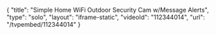 {
    "title": "Simple Home WiFi Outdoor Security Cam w\/Message Alerts",
    "type": "solo",
    "layout": "iframe-static",
    "videoId": "112344014",
    "url": "\/tvpembed\/112344014"
}